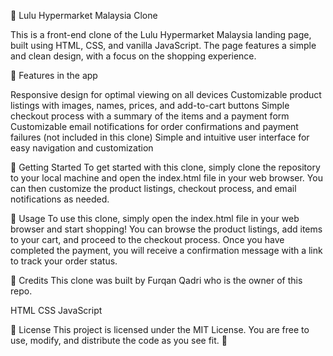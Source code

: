 🛒 Lulu Hypermarket Malaysia Clone

This is a front-end clone of the Lulu Hypermarket Malaysia landing page, built using HTML, CSS, and vanilla JavaScript. The page features a simple and clean design, with a focus on the shopping experience.

🚀 Features in the app

Responsive design for optimal viewing on all devices
Customizable product listings with images, names, prices, and add-to-cart buttons
Simple checkout process with a summary of the items and a payment form
Customizable email notifications for order confirmations and payment failures (not included in this clone)
Simple and intuitive user interface for easy navigation and customization

🏁 Getting Started
To get started with this clone, simply clone the repository to your local machine and open the index.html file in your web browser. You can then customize the product listings, checkout process, and email notifications as needed.

📝 Usage
To use this clone, simply open the index.html file in your web browser and start shopping! You can browse the product listings, add items to your cart, and proceed to the checkout process. Once you have completed the payment, you will receive a confirmation message with a link to track your order status.

🙌 Credits
This clone was built by Furqan Qadri who is the owner of this repo.

HTML
CSS
JavaScript

📄 License 
This project is licensed under the MIT License. You are free to use, modify, and distribute the code as you see fit. 📜

